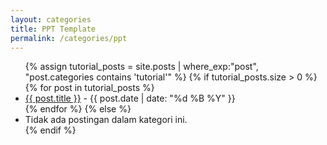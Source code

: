 ```yaml
---
layout: categories
title: PPT Template
permalink: /categories/ppt
---
```

<ul>
  {% assign tutorial_posts = site.posts | where_exp:"post", "post.categories contains 'tutorial'" %}
  {% if tutorial_posts.size > 0 %}
    {% for post in tutorial_posts %}
      <li>
        <a href="{{ post.url }}">{{ post.title }}</a> - {{ post.date | date: "%d %B %Y" }}
      </li>
    {% endfor %}
  {% else %}
    <li>Tidak ada postingan dalam kategori ini.</li>
  {% endif %}
</ul>
